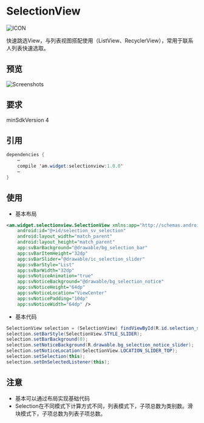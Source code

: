 # SelectionView
![ICON](https://raw.githubusercontent.com/AlexMofer/ProjectX/master/selectionview/icon.png)

快速跳选View，与列表视图搭配使用（ListView、RecyclerView），常用于联系人列表快速选取。
## 预览
![Screenshots](https://raw.githubusercontent.com/AlexMofer/ProjectX/master/selectionview/screenshots.gif)
## 要求
minSdkVersion 4
## 引用
```java
dependencies {
    ⋯
    compile 'am.widget:selectionview:1.0.0'
    ⋯
}
```
## 使用
- 基本布局
```xml
<am.widget.selectionview.SelectionView xmlns:app="http://schemas.android.com/apk/res-auto"
    android:id="@+id/selection_sv_selection"
    android:layout_width="match_parent"
    android:layout_height="match_parent"
    app:svBarBackground="@drawable/bg_selection_bar"
    app:svBarItemHeight="32dp"
    app:svBarSlider="@drawable/ic_selection_slider"
    app:svBarStyle="List"
    app:svBarWidth="32dp"
    app:svNoticeAnimation="true"
    app:svNoticeBackground="@drawable/bg_selection_notice"
    app:svNoticeHeight="64dp"
    app:svNoticeLocation="ViewCenter"
    app:svNoticePadding="10dp"
    app:svNoticeWidth="64dp" />
```
- 基本代码
```java
SelectionView selection = (SelectionView) findViewById(R.id.selection_sv_selection);
selection.setBarStyle(SelectionView.STYLE_SLIDER);
selection.setBarBackground(0);
selection.setNoticeBackground(R.drawable.bg_selection_notice_slider);
selection.setNoticeLocation(SelectionView.LOCATION_SLIDER_TOP);
selection.setSelection(this);
selection.setOnSelectedListener(this);
```
## 注意
- 基本可以通过布局实现基础代码
- Selection在不同模式下计算方式不同，列表模式下，子项总数为类别数。滑块模式下，子项总数为列表子项总数。